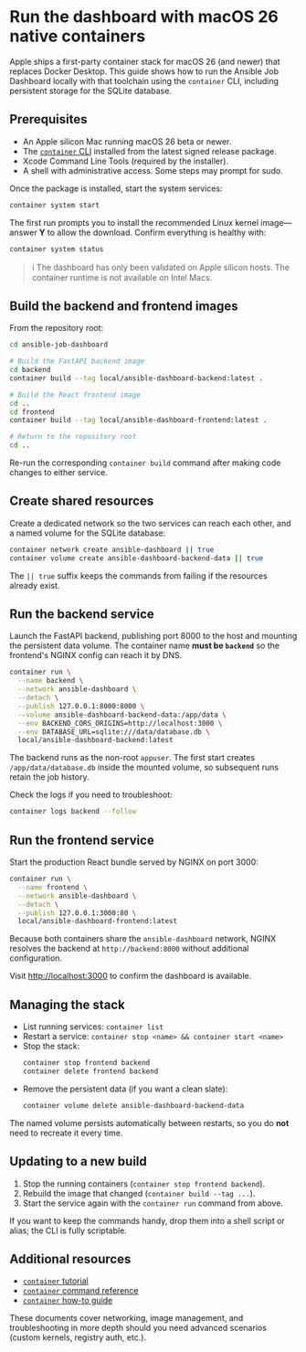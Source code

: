 # Run the dashboard with macOS 26 native containers

Apple ships a first-party container stack for macOS 26 (and newer) that replaces Docker Desktop. This guide shows how to run the Ansible Job Dashboard locally with that toolchain using the `container` CLI, including persistent storage for the SQLite database.

## Prerequisites

- An Apple silicon Mac running macOS 26 beta or newer.
- The [`container` CLI](https://github.com/apple/container) installed from the latest signed release package.
- Xcode Command Line Tools (required by the installer).
- A shell with administrative access. Some steps may prompt for sudo.

Once the package is installed, start the system services:

```bash
container system start
```

The first run prompts you to install the recommended Linux kernel image—answer **Y** to allow the download. Confirm everything is healthy with:

```bash
container system status
```

> ℹ️ The dashboard has only been validated on Apple silicon hosts. The container runtime is not available on Intel Macs.

## Build the backend and frontend images

From the repository root:

```bash
cd ansible-job-dashboard

# Build the FastAPI backend image
cd backend
container build --tag local/ansible-dashboard-backend:latest .

# Build the React frontend image
cd ..
cd frontend
container build --tag local/ansible-dashboard-frontend:latest .

# Return to the repository root
cd ..
```

Re-run the corresponding `container build` command after making code changes to either service.

## Create shared resources

Create a dedicated network so the two services can reach each other, and a named volume for the SQLite database:

```bash
container network create ansible-dashboard || true
container volume create ansible-dashboard-backend-data || true
```

The `|| true` suffix keeps the commands from failing if the resources already exist.

## Run the backend service

Launch the FastAPI backend, publishing port 8000 to the host and mounting the persistent data volume. The container name **must be `backend`** so the frontend's NGINX config can reach it by DNS.

```bash
container run \
  --name backend \
  --network ansible-dashboard \
  --detach \
  --publish 127.0.0.1:8000:8000 \
  --volume ansible-dashboard-backend-data:/app/data \
  --env BACKEND_CORS_ORIGINS=http://localhost:3000 \
  --env DATABASE_URL=sqlite:///data/database.db \
  local/ansible-dashboard-backend:latest
```

The backend runs as the non-root `appuser`. The first start creates `/app/data/database.db` inside the mounted volume, so subsequent runs retain the job history.

Check the logs if you need to troubleshoot:

```bash
container logs backend --follow
```

## Run the frontend service

Start the production React bundle served by NGINX on port 3000:

```bash
container run \
  --name frontend \
  --network ansible-dashboard \
  --detach \
  --publish 127.0.0.1:3000:80 \
  local/ansible-dashboard-frontend:latest
```

Because both containers share the `ansible-dashboard` network, NGINX resolves the backend at `http://backend:8000` without additional configuration.

Visit <http://localhost:3000> to confirm the dashboard is available.

## Managing the stack

- List running services: `container list`
- Restart a service: `container stop <name> && container start <name>`
- Stop the stack:
  ```bash
  container stop frontend backend
  container delete frontend backend
  ```
- Remove the persistent data (if you want a clean slate):
  ```bash
  container volume delete ansible-dashboard-backend-data
  ```

The named volume persists automatically between restarts, so you do **not** need to recreate it every time.

## Updating to a new build

1. Stop the running containers (`container stop frontend backend`).
2. Rebuild the image that changed (`container build --tag ...`).
3. Start the service again with the `container run` command from above.

If you want to keep the commands handy, drop them into a shell script or alias; the CLI is fully scriptable.

## Additional resources

- [`container` tutorial](https://github.com/apple/container/blob/main/docs/tutorial.md)
- [`container` command reference](https://github.com/apple/container/blob/main/docs/command-reference.md)
- [`container` how-to guide](https://github.com/apple/container/blob/main/docs/how-to.md)

These documents cover networking, image management, and troubleshooting in more depth should you need advanced scenarios (custom kernels, registry auth, etc.).
